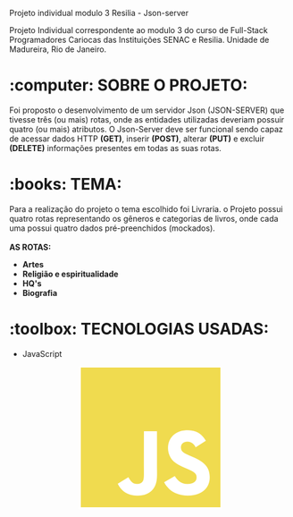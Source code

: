 Projeto individual modulo 3 Resilia - Json-server
<p> Projeto Individual correspondente ao modulo 3 do curso de Full-Stack Programadores Cariocas das Instituições SENAC e Resilia. Unidade de Madureira, Rio de Janeiro.</p>
<h1>:computer: SOBRE O PROJETO: </h1>
<p> Foi proposto o desenvolvimento de um servidor Json (JSON-SERVER) que tivesse três (ou mais) rotas, onde as entidades utilizadas deveriam possuir quatro (ou mais) atributos. O Json-Server deve ser funcional sendo capaz de acessar dados HTTP <b>(GET)</b>, inserir <b>(POST)</b>, alterar <b>(PUT)</b> e excluir <b>(DELETE)</b> informações presentes em todas as suas rotas. </p>
<h1>:books: TEMA:</h1>
<p> Para a realização do projeto o tema escolhido foi Livraria. o Projeto possui quatro rotas representando os gêneros e categorias de livros, onde cada uma possui quatro dados pré-preenchidos (mockados). <br><br><b>AS ROTAS:</b>
<ul>
<li><b>Artes</b></li>
<li><b>Religião e espiritualidade</b> </li>
<li><b>HQ's</b></li>
<li><b>Biografia</b></li>
</ul>
<h1>:toolbox: TECNOLOGIAS USADAS:</h1>
<ul>
  <li>JavaScript</li>
  </ul>

<div align="center"><img src="https://raw.githubusercontent.com/devicons/devicon/master/icons/javascript/javascript-plain.svg"></div>
